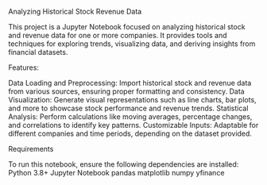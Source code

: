 Analyzing Historical Stock Revenue Data

This project is a Jupyter Notebook focused on analyzing historical stock and revenue data for one or more companies. It provides tools and techniques for exploring trends, visualizing data, and deriving insights from financial datasets.

Features:

Data Loading and Preprocessing: Import historical stock and revenue data from various sources, ensuring proper formatting and consistency.
Data Visualization: Generate visual representations such as line charts, bar plots, and more to showcase stock performance and revenue trends.
Statistical Analysis: Perform calculations like moving averages, percentage changes, and correlations to identify key patterns.
Customizable Inputs: Adaptable for different companies and time periods, depending on the dataset provided.


Requirements

To run this notebook, ensure the following dependencies are installed:
Python 3.8+
Jupyter Notebook
pandas
matplotlib
numpy
yfinance
